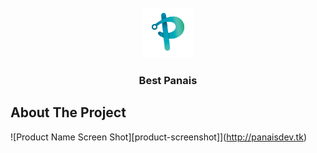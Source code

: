 <!-- PROJECT LOGO -->
<br />
<div align="center">
  <a href="https://https://github.com/LucasB25/web-panais">
    <img src="assets/panais.png" alt="Logo" width="80" height="80">
  </a>

  <h3 align="center">Best Panais</h3>
</div>




<!-- ABOUT THE PROJECT -->
## About The Project

![Product Name Screen Shot][product-screenshot]](http://panaisdev.tk)
